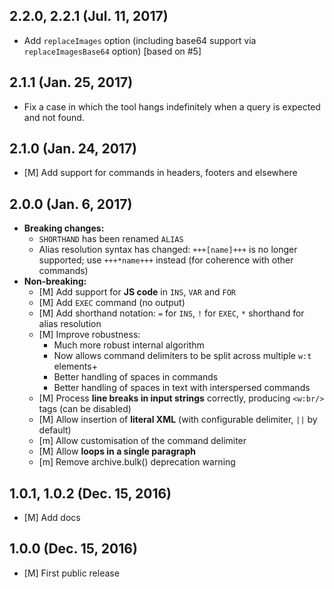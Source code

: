 ## 2.2.0, 2.2.1 (Jul. 11, 2017)

* Add `replaceImages` option (including base64 support via `replaceImagesBase64` option) [based on #5]

## 2.1.1 (Jan. 25, 2017)

* Fix a case in which the tool hangs indefinitely when a query is expected and not found.

## 2.1.0 (Jan. 24, 2017)

* [M] Add support for commands in headers, footers and elsewhere

## 2.0.0 (Jan. 6, 2017)

* **Breaking changes:**
    * `SHORTHAND` has been renamed `ALIAS`
    * Alias resolution syntax has changed: `+++[name]+++` is no longer supported; use `+++*name+++` instead (for coherence with other commands)
* **Non-breaking:**
    * [M] Add support for **JS code** in `INS`, `VAR` and `FOR`
    * [M] Add `EXEC` command (no output)
    * [M] Add shorthand notation: `=` for `INS`, `!` for `EXEC`, `*` shorthand for alias resolution
    * [M] Improve robustness:
        - Much more robust internal algorithm
        - Now allows command delimiters to be split across multiple `w:t` elements+
        - Better handling of spaces in commands
        - Better handling of spaces in text with interspersed commands
    * [M] Process **line breaks in input strings** correctly, producing `<w:br/>` tags (can be disabled)
    * [M] Allow insertion of **literal XML** (with configurable delimiter, `||` by default)
    * [m] Allow customisation of the command delimiter
    * [M] Allow **loops in a single paragraph**
    * [m] Remove archive.bulk() deprecation warning

## 1.0.1, 1.0.2 (Dec. 15, 2016)

* [M] Add docs

## 1.0.0 (Dec. 15, 2016)

* [M] First public release
